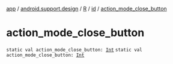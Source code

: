 [app](../../../index.md) / [android.support.design](../../index.md) / [R](../index.md) / [id](index.md) / [action_mode_close_button](./action_mode_close_button.md)

# action_mode_close_button

`static val action_mode_close_button: `[`Int`](https://kotlinlang.org/api/latest/jvm/stdlib/kotlin/-int/index.html)
`static val action_mode_close_button: `[`Int`](https://kotlinlang.org/api/latest/jvm/stdlib/kotlin/-int/index.html)